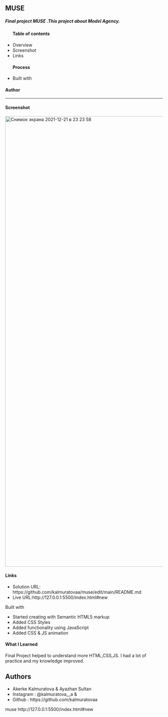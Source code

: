 <h2>MUSE</h2>
<h5> Final project MUSE .This project about Model Agency.</h5>

<ul>
  <h4>Table of contents</h4>
    <li> Overview</li>
    <li> Screenshot</li>
    <li> Links</li>
  </ul>
  <ul>
  <h4>Process</h4>
    <li>Built with  </li>
  </ul>
<h4>Author</h4>
<hr>
<h4>Screenshot</h4>
<img width="1434" alt="Снимок экрана 2021-12-21 в 23 23 58" src="https://user-images.githubusercontent.com/91882570/146972603-84abbbad-f435-41aa-b78d-c7a08e206bc9.png">
<h4>Links</h4>
<ul>
    <li> Solution URL: https://github.com/kalmuratovaa/muse/edit/main/README.md</li>
    <li> Live URL:http://127.0.0.1:5500/index.html#new
 </li>
  </ul>
  Built with
 <ul>
  <li>Started creating with Semantic HTML5 markup</li>
  <li>Added CSS Styles</li>
  <li>Added functionality using JavaScript</li>
  <li>Added CSS & JS animation</li>
  </ul>
 <h4>What I Learned</h4>
 <p> Final Project helped to understand more HTML,CSS,JS. I had a lot of practice and my knowledge improved.
 <h2>Authors</h2>
 <ul>
    <li> Akerke Kalmuratova & Ayazhan Sultan </li>
    <li> Instagram : @kalmuratova__a & </li>
    <li> Github : https://github.com/kalmuratovaa </li>
  </ul>
muse
http://127.0.0.1:5500/index.html#new
